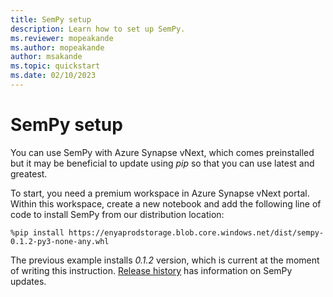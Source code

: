 ```yaml
---
title: SemPy setup
description: Learn how to set up SemPy.
ms.reviewer: mopeakande
ms.author: mopeakande
author: msakande
ms.topic: quickstart
ms.date: 02/10/2023
---
```


# SemPy setup

You can use SemPy with Azure Synapse vNext, which comes preinstalled but it may be beneficial to update using *pip* so that you can use latest and greatest.

To start, you need a premium workspace in Azure Synapse vNext portal. Within this workspace, create a new notebook and
add the following line of code to install SemPy from our distribution location:

```
%pip install https://enyaprodstorage.blob.core.windows.net/dist/sempy-0.1.2-py3-none-any.whl
```

The previous example installs *0.1.2* version, which is current at the moment of writing this instruction. [Release history](https://enyaprod.azurewebsites.net/releases.html) has information on SemPy updates.
